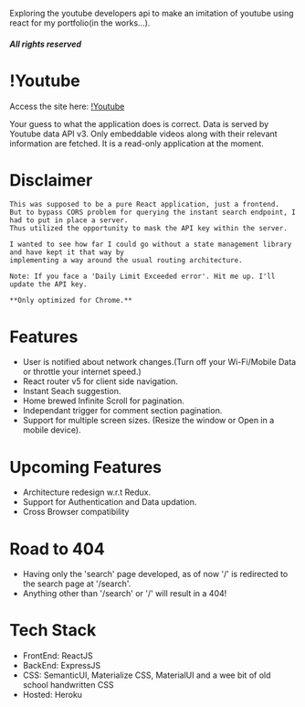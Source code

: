 Exploring the youtube developers api to make an imitation of youtube using react for my portfolio(in the works...).

##### All rights reserved

# !Youtube

Access the site here: [!Youtube](https://notyoutube-007.herokuapp.com)

Your guess to what the application does is correct. Data is served by Youtube data API v3.
Only embeddable videos along with their relevant information are fetched.
It is a read-only application at the moment.

# Disclaimer

```
This was supposed to be a pure React application, just a frontend.
But to bypass CORS problem for querying the instant search endpoint, I had to put in place a server.
Thus utilized the opportunity to mask the API key within the server.

I wanted to see how far I could go without a state management library and have kept it that way by
implementing a way around the usual routing architecture.
```

```
Note: If you face a 'Daily Limit Exceeded error'. Hit me up. I'll update the API key.
```

```
**Only optimized for Chrome.**
```

# Features

- User is notified about network changes.(Turn off your Wi-Fi/Mobile Data or throttle your internet speed.)
- React router v5 for client side navigation.
- Instant Seach suggestion.
- Home brewed Infinite Scroll for pagination.
- Independant trigger for comment section pagination.
- Support for multiple screen sizes. (Resize the window or Open in a mobile device).

# Upcoming Features

- Architecture redesign w.r.t Redux.
- Support for Authentication and Data updation.
- Cross Browser compatibility

# Road to 404

- Having only the 'search' page developed, as of now '/' is redirected to the search page at '/search'.
- Anything other than '/search' or '/' will result in a 404!

# Tech Stack

- FrontEnd: ReactJS
- BackEnd: ExpressJS
- CSS: SemanticUI, Materialize CSS, MaterialUI and a wee bit of old school handwritten CSS
- Hosted: Heroku

